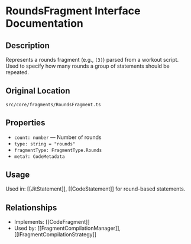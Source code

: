 # RoundsFragment Interface Documentation

## Description
Represents a rounds fragment (e.g., `(3)`) parsed from a workout script. Used to specify how many rounds a group of statements should be repeated.

## Original Location
`src/core/fragments/RoundsFragment.ts`

## Properties
- `count: number` — Number of rounds
- `type: string = "rounds"`
- `fragmentType: FragmentType.Rounds`
- `meta?: CodeMetadata`

## Usage
Used in: [[JitStatement]], [[CodeStatement]] for round-based statements.

## Relationships
- Implements: [[CodeFragment]]
- Used by: [[FragmentCompilationManager]], [[IFragmentCompilationStrategy]]
